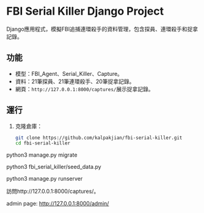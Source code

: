 # FBI Serial Killer Django Project

Django應用程式，模擬FBI追捕連環殺手的資料管理，包含探員、連環殺手和捉拿記錄。

## 功能
- 模型：FBI_Agent、Serial_Killer、Capture。
- 資料：21筆探員、21筆連環殺手、20筆捉拿記錄。
- 網頁：`http://127.0.0.1:8000/captures/`展示捉拿記錄。

## 運行
1. 克隆倉庫：
   ```bash
   git clone https://github.com/kalpakjian/fbi-serial-killer.git
   cd fbi-serial-killer

python3 manage.py migrate

python3 fbi_serial_killer/seed_data.py

python3 manage.py runserver

訪問http://127.0.0.1:8000/captures/。

admin page: http://127.0.0.1:8000/admin/
